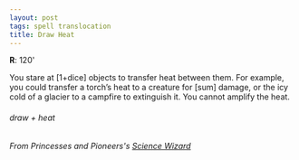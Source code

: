 ```yaml
---
layout: post
tags: spell translocation
title: Draw Heat
---
```

**R**: 120'

You stare at [1+dice] objects to transfer heat between them. For example, you could transfer a torch’s heat to a creature for [sum] damage, or the icy cold of a glacier to a campfire to extinguish it. You cannot amplify the heat.

###### draw + heat
###### From Princesses and Pioneers's [Science Wizard](https://princesses-and-pioneers.tumblr.com/post/183590194713/science-wizard)
